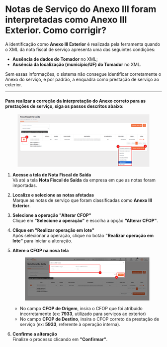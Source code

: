 # Notas de Serviço do Anexo III foram interpretadas como Anexo III Exterior. Como corrigir?

A identificação como **Anexo III Exterior** é realizada pela ferramenta quando o XML da nota fiscal de serviço apresenta uma das seguintes condições:

* **Ausência de dados do Tomador** no XML;
* **Ausência da localização (município/UF) do Tomador** no XML.

Sem essas informações, o sistema não consegue identificar corretamente o Anexo do serviço, e por padrão, a enquadra como prestação de serviço ao exterior.

***

#### Para realizar a correção da interpretação do Anexo correto para as prestações de serviço, siga os passos descritos abaixo:

<figure><img src=".gitbook/assets/image.png" alt=""><figcaption></figcaption></figure>

1. **Acesse a tela de Nota Fiscal de Saída**\
   Vá até a tela **Nota Fiscal de Saída** da empresa em que as notas foram importadas.
2. **Localize e selecione as notas afetadas**\
   Marque as notas de serviço que foram classificadas como **Anexo III Exterior**.
3. **Selecione a operação "Alterar CFOP"**\
   Clique em **"Selecione a operação"** e escolha a opção **"Alterar CFOP"**.
4. **Clique em "Realizar operação em lote"**\
   Após selecionar a operação, clique no botão **"Realizar operação em lote"** para iniciar a alteração.
5.  **Altere o CFOP na nova tela**

    <figure><img src=".gitbook/assets/image (1).png" alt=""><figcaption></figcaption></figure>

    * No campo **CFOP de Origem**, insira o CFOP que foi atribuído incorretamente (ex: **7933**, utilizado para serviços ao exterior)
    * No campo **CFOP de Destino**, insira o CFOP correto da prestação de serviço (ex: **5933**, referente à operação interna).
6. **Confirme a alteração**\
   Finalize o processo clicando em **"Confirmar"**.

